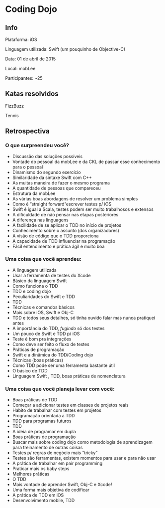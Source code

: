 # Coding Dojo

## Info
Plataforma: iOS

Linguagem utilizada: Swift (um pouquinho de Objective-C)

Data: 01 de abril de 2015

Local: mobLee

Participantes: ~25

## Katas resolvidos
FizzBuzz

Tennis

## Retrospectiva

### O que surpreendeu você?
- Discussão das soluções possíveis- Vontade do pessoal da mobLee e da CKL de passar esse conhecimento para o pessoal- Dinamismo do segundo exercício- Similaridade da sintaxe Swift com C++- As muitas maneira de fazer o mesmo programa- A quantidade de pessoas que compareceu- Estrutura da mobLee- As várias boas abordagens de resolver um problema simples- Como é “straight forward”escrever testes p/ iOS- Swift é igual a Scala, testes podem ser muito trabalhosos e extensos- A dificuldade de não pensar nas etapas posteriores- A diferença nas linguagens- A facilidade de se aplicar o TDD no início de projetos- Conhecimento sobre o assunto (dos organizadores)- A visão de código que o TDD proporciona- A capacidade de TDD influenciar na programação- Fácil entendimento e prática ágil e muito boa

### Uma coisa que você aprendeu:
- A linguagem utilizada- Usar a ferramenta de testes do Xcode- Básico da linguagem Swift- Como funciona o TDD- TDD e coding dojo- Peculiaridades do Swift e TDD- TDD- Técnicas e comandos básicos- Mais sobre iOS, Swift e Obj-C- TDD e todos seus detalhes, só tinha ouvido falar mas nunca pratiquei antes- A importância do TDD, *fugindo* só dos testes- Um pouco de Swift e TDD p/ iOS- Teste é bom pra integrações- Como deve ser feito o fluxo de testes- Práticas de programação- Swift e a dinâmica do TDD/Coding dojo- Técnicas (boas práticas)- Como TDD pode ser uma ferramenta bastante útil- O básico de TDD- Linguagem Swift , TDD, boas práticas de nomenclatura
### Uma coisa que você planeja levar com você:
- Boas práticas de TDD- Começar a adicionar testes em classes de projetos reais- Habito de trabalhar com  testes em projetos- Programação orientada a TDD- TDD para programas futuros- TDD- A ideia de programar em dupla- Boas práticas de programação- Buscar mais sobre coding dojo como metodologia de aprendizagem para treinamento de outras coisas- Testes p/ regras de negócio mais “tricky”- Testes são ferramentas, existem momentos para usar e para não usar- A prática de trabalhar em pair programming- Praticar mais os baby steps- Melhores práticas- O TDD- Mais vontade de aprender Swift, Obj-C e Xcode!- Uma forma mais objetiva de codificar- A prática de TDD em iOS- Desenvolvimento mobile, TDD